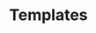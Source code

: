 ---
title: Templates
tagline: Letterhead, presentation decks, and swag, oh my!
type: chapter
menu: main
weight: 3
menu_icon: file_copy
---